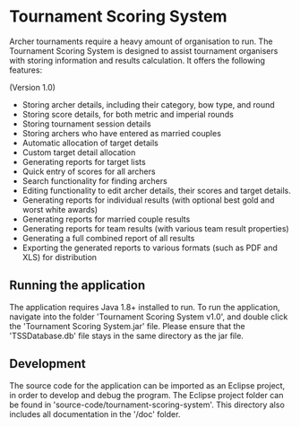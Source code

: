 # Tournament Scoring System
Archer tournaments require a heavy amount of organisation to run. The Tournament Scoring System is designed to assist tournament organisers with storing information and results calculation. It offers the following features:

(Version 1.0)

- Storing archer details, including their category, bow type, and round
- Storing score details, for both metric and imperial rounds
- Storing tournament session details
- Storing archers who have entered as married couples
- Automatic allocation of target details
- Custom target detail allocation
- Generating reports for target lists
- Quick entry of scores for all archers
- Search functionality for finding archers
- Editing functionality to edit archer details, their scores and target details.
- Generating reports for individual results (with optional best gold and worst white awards)
- Generating reports for married couple results
- Generating reports for team results (with various team result properties)
- Generating a full combined report of all results
- Exporting the generated reports to various formats (such as PDF and XLS) for distribution

## Running the application

The application requires Java 1.8+ installed to run. To run the application, navigate into the folder 'Tournament Scoring System v1.0', and double click the 'Tournament Scoring System.jar' file. Please ensure that the 'TSSDatabase.db' file stays in the same directory as the jar file. 

## Development

The source code for the application can be imported as an Eclipse project, in order to develop and debug the program. The Eclipse project folder can be found in 'source-code/tournament-scoring-system'. This directory also includes all documentation in the '/doc' folder. 

